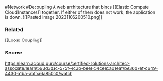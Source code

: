 #Network #Decoupling 
A web architecture that binds [[Elastic Compute Cloud|Instances]] together.
If either of them does not work, the application is down.
![[Pasted image 20231106200510.png]]
### Related
[[Loose Coupling]]
### Source
https://learn.acloud.guru/course/certified-solutions-architect-associate/learn/593d3dac-575f-4c3b-bee1-54cee5a01eaf/b936b7ef-c649-4430-a1ba-abfba6a850b0/watch